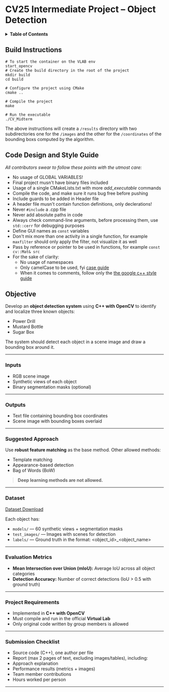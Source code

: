 # CV25 Intermediate Project – Object Detection

<details>
  <summary><strong> Table of Contents</strong></summary>

- [Build Instructions](#build-instructions)
- [Code Design and Style Guide](#code-design-and-style-guide)
- [Objective](#objective)
  - [Inputs](#inputs)
  - [Outputs](#outputs)
  - [Suggested Approach](#suggested-approach)
  - [Dataset](#dataset)
  - [Evaluation Metrics](#evaluation-metrics)
  - [Project Requirements](#project-requirements)
  - [Submission Checklist](#submission-checklist)

</details>

## **Build Instructions**
```
# To start the container on the VLAB env
start_opencv
# Create the build directory in the root of the project 
mkdir build
cd build

# Configure the project using CMake
cmake ..

# Compile the project
make

# Run the executable
./CV_Midterm
```
The above instructions will create a `/results` directory with two subdirectories one for the `/images` and the other for the `/coordinates` of the bounding boxs computed by the algorithm. 

## **Code Design and Style Guide**
*All contributors swear to follow these points with the utmost care:* 
- No usage of GLOBAL VARIABLES!
- Final project musn't have binary files included
- Usage of a single CMakeLists.txt with more *add_executable* commands
- Compile the code, and make sure it runs bug free before pushing
- Include guards to be added in Header file
- A header file musn't contain function definitions, only declerations!
- Never `#include` a .cpp file
- Never add absolute paths in code
- Always check command-line arguments, before processing them, use `std::cerr` for debugging purposes
- Define GUI names as `const` variables
- Don't mix more than one activity in a single function, for example `maxfilter` should only apply the filter, not visualize it as well
- Pass by reference or pointer to be used in functions, for example `const cv::Mat& src`
- For the sake of clarity:
  - No usage of namespaces
  - Only camelCase to be used, fyi [case guide](https://medium.com/nerd-for-tech/programming-case-types-explained-143cad3681e3)
  - When it comes to comments, follow only the [the google c++ style guide](https://google.github.io/styleguide/cppguide.html#Comment_Style) 

##  **Objective**
Develop an **object detection system** using **C++ with OpenCV** to identify and localize three known objects:
- Power Drill
- Mustard Bottle
- Sugar Box

The system should detect each object in a scene image and draw a bounding box around it.

---

### Inputs
- RGB scene image
- Synthetic views of each object
- Binary segmentation masks (optional)

---

###  Outputs
- Text file containing bounding box coordinates
- Scene image with bounding boxes overlaid

---

###  Suggested Approach
Use **robust feature matching** as the base method. Other allowed methods:
- Template matching
- Appearance-based detection
- Bag of Words (BoW)

>  **Deep learning methods are not allowed.**

---

### Dataset
[Dataset Download](https://drive.google.com/drive/folders/1heXAbX4WKXf3-z2sl68Qg-cvbcVwosxO?usp=sharing)

Each object has:
- `models/` — 60 synthetic views + segmentation masks
- `test_images/` — Images with scenes for detection
- `labels/` — Ground truth in the format:  <object_id>_<object_name> <xmin> <ymin> <xmax> <ymax>

---

### Evaluation Metrics
- **Mean Intersection over Union (mIoU):**
Average IoU across all object categories
- **Detection Accuracy:**
Number of correct detections (IoU > 0.5 with ground truth)

---

### Project Requirements
- Implemented in **C++ with OpenCV**
- Must compile and run in the official **Virtual Lab**
- Only original code written by group members is allowed

---

### Submission Checklist
- Source code (C++), one author per file
- Report (max 2 pages of text, excluding images/tables), including:
- Approach explanation
- Performance results (metrics + images)
- Team member contributions
- Hours worked per person

---






